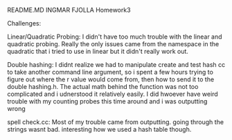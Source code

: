 README.MD
INGMAR FJOLLA
Homework3

Challenges:

Linear/Quadratic Probing:
I didn't have too much trouble with the linear and quadratic probing. Really the only issues came from the namespace in the quadratic that i tried to use in 
linear but it didn't really work out.

Double hashing:
I didnt realize we had to manipulate create and test hash cc to take another command line argument, so i spent a few hours trying to figure out
where the r value would come from, then how to send it to the double hashing.h. The actual math behind the function was not too complicated and i udnerstood it relatively easily. I did hwoever have weird trouble with my counting probes this time around and i was outputting wrong

spell check.cc:
Most of my trouble came from outputting. going through the strings wasnt bad. interesting how we used a hash table though.